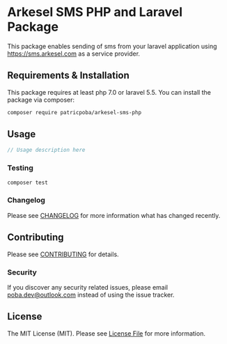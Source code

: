 # Arkesel SMS PHP and Laravel Package

<!-- [![Latest Version on Packagist](https://img.shields.io/packagist/v/patricpoba/arkesel-sms.svg?style=flat-square)](https://packagist.org/packages/patricpoba/arkesel-sms)
[![Build Status](https://img.shields.io/travis/patricpoba/arkesel-sms/master.svg?style=flat-square)](https://travis-ci.org/patricpoba/arkesel-sms)
[![Quality Score](https://img.shields.io/scrutinizer/g/patricpoba/arkesel-sms.svg?style=flat-square)](https://scrutinizer-ci.com/g/patricpoba/arkesel-sms)
[![Total Downloads](https://img.shields.io/packagist/dt/patricpoba/arkesel-sms.svg?style=flat-square)](https://packagist.org/packages/patricpoba/arkesel-sms) -->

This package enables sending of sms from your laravel application using https://sms.arkesel.com as a service provider.

## Requirements & Installation

This package requires at least php 7.0 or laravel 5.5. You can install the package via composer:

```bash
composer require patricpoba/arkesel-sms-php
```

## Usage

``` php
// Usage description here
```

### Testing

``` bash
composer test
```

### Changelog

Please see [CHANGELOG](CHANGELOG.md) for more information what has changed recently.

## Contributing

Please see [CONTRIBUTING](CONTRIBUTING.md) for details.

### Security

If you discover any security related issues, please email poba.dev@outlook.com instead of using the issue tracker.


## License

The MIT License (MIT). Please see [License File](LICENSE.md) for more information.